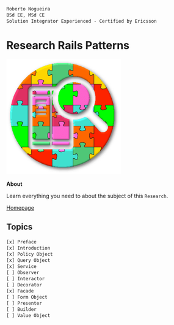 ```
Roberto Nogueira  
BSd EE, MSd CE
Solution Integrator Experienced - Certified by Ericsson
```
# Research Rails Patterns

![project image](images/research.png)

**About**

Learn everything you need to about the subject of this `Research`.

[Homepage]()

## Topics
```
[x] Preface
[x] Introduction
[x] Policy Object
[x] Query Object
[x] Service
[ ] Observer
[ ] Interactor
[ ] Decorator
[x] Facade
[ ] Form Object
[ ] Presenter
[ ] Builder
[ ] Value Object
```
